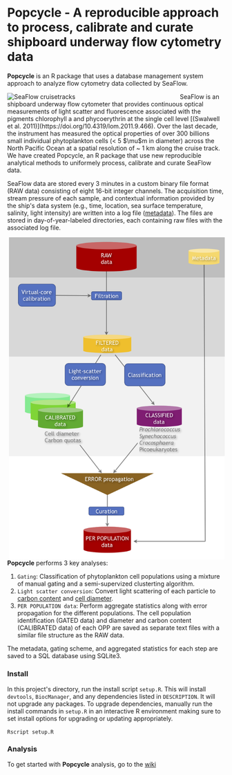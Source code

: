 Popcycle - A reproducible approach to process, calibrate and curate shipboard underway flow cytometry data
========
**Popcycle** is an R package that uses a database management system approach to analyze flow cytometry data collected by SeaFlow. 

<img src="https://github.com/armbrustlab/seaflow-sfl/blob/master/cruise-track.png" alt="SeaFlow cruisetracks"	title="SeaFlow cruisetracks" align="left" style="float" width="400">
SeaFlow is an shipboard underway flow cytometer that provides continuous optical measurements of light scatter and fluorescence associated with the pigments chlorophyll a and phycoerythrin at the single cell level [(Swalwell et al. 2011)](https://doi.org/10.4319/lom.2011.9.466). Over the last decade, the instrument has measured the optical properties of over 300 billions small individual phytoplankton cells (< 5 $\mu$m in diameter) across the North Pacific Ocean at a spatial resolution of ~ 1 km along the cruise track. We have created Popcycle, an R package that use new reproducible analytical methods to uniformely process, calibrate and curate SeaFlow data. 

SeaFlow data are stored every 3 minutes in a custom binary file format (RAW data) consisting of eight 16-bit integer channels. The acquisition time, stream pressure of each sample, and contextual information provided by the ship's data system (e.g., time, location, sea surface temperature, salinity, light intensity) are written into a log file ([metadata](https://github.com/armbrustlab/seaflow-sfl)). The files are stored in day-of-year-labeled directories, each containing raw files with the associated log file.

<img src="documentation/images/seaflow-workflow.png?raw=true" alt="Popcycle workflow"
	title="Popcycle workflow" align="right" style="float" width="500">

**Popcycle** performs 3 key analyses:
1. ```Gating```: Classification of phytoplankton cell populations using a mixture of manual gating and a semi-supervized clusterting algorithm.
2. ```Light scatter conversion```: Convert light scattering of each particle to [carbon content](https://github.com/armbrustlab/fsc-poc-calibration) and [cell diameter](https://github.com/armbrustlab/fsc-size-calibration).
3. ```PER POPULATION data```: Perform aggregate statistics along with error propagation for the different populations.
The cell population identification (GATED data) and diameter and carbon content (CALIBRATED data) of each OPP are saved as separate text files with a similar file structure as the RAW data.

The metadata, gating scheme, and aggregated statistics for each step are saved to a SQL database using SQLite3.

### Install
In this project's directory, run the install script `setup.R`. This will install `devtools`, `BiocManager`, and any dependencies listed in `DESCRIPTION`. It will not upgrade any packages. To upgrade dependencies, manually run the install commands in `setup.R` in an interactive R environment making sure to set install options for upgrading or updating appropriately.

```
Rscript setup.R
```

### Analysis
To get started with **Popcycle** analysis, go to the [wiki](https://github.com/armbrustlab/popcycle/wiki/SeaFlow-data-analysis-tutorial)
